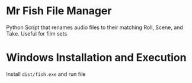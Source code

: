 # Mr Fish File Manager
Python Script that renames audio files to their matching Roll, Scene, and Take. Useful for film sets

# Windows Installation and Execution
Install `dist/fish.exe` and run file